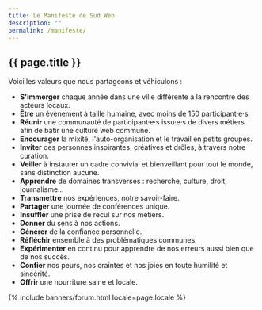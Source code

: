 ```yaml
---
title: Le Manifeste de Sud Web
description: ""
permalink: /manifeste/
---
```


<section class="section">
<div class="wrapper" markdown="1">

# {{ page.title }}

Voici les valeurs que nous partageons et véhiculons :

* **S'immerger** chaque année dans une ville différente à la rencontre des acteurs locaux.
* **Être** un évènement à taille humaine, avec moins de 150 participant·e·s.
* **Réunir** une communauté de participant·e·s issu·e·s de divers métiers afin de bâtir une culture web commune.
* **Encourager** la mixité, l'auto-organisation et le travail en petits groupes.
* **Inviter** des personnes inspirantes, créatives et drôles, à travers notre curation.
* **Veiller** à instaurer un cadre convivial et bienveillant pour tout le monde, sans distinction aucune.
* **Apprendre** de domaines transverses : recherche, culture, droit, journalisme…
* **Transmettre** nos expériences, notre savoir-faire.
* **Partager** une journée de conférences unique.
* **Insuffler** une prise de recul sur nos métiers.
* **Donner** du sens à nos actions.
* **Générer** de la confiance personnelle.
* **Réfléchir** ensemble à des problématiques communes.
* **Expérimenter** en continu pour apprendre de nos erreurs aussi bien que de nos succès.
* **Confier** nos peurs, nos craintes et nos joies en toute humilité et sincérité.
* **Offrir** une nourriture saine et locale.

</div>
</section>

{% include banners/forum.html locale=page.locale %}
